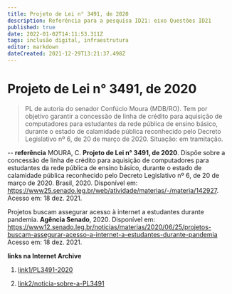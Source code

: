 ```yaml
---
title: Projeto de Lei n° 3491, de 2020
description: Referência para a pesquisa ID21: eixo Questões ID21
published: true
date: 2022-01-02T14:11:53.311Z
tags: inclusão digital, infraestrutura
editor: markdown
dateCreated: 2021-12-29T13:21:37.498Z
---
```


# Projeto de Lei n° 3491, de 2020
> PL de autoria do senador Confúcio Moura (MDB/RO). Tem por objetivo garantir a concessão de linha de crédito para aquisição de computadores para estudantes da rede pública de ensino básico, durante o estado de calamidade pública reconhecido pelo Decreto Legislativo nº 6, de 20 de março de 2020. Situação: em tramitação.

--
**referência**
MOURA, C. **Projeto de Lei n° 3491, de 2020**. Dispõe sobre a concessão de linha de crédito para aquisição de computadores para estudantes da rede pública de ensino básico, durante o estado de calamidade pública reconhecido pelo Decreto Legislativo nº 6, de 20 de março de 2020. Brasil, 2020. Disponível em: https://www25.senado.leg.br/web/atividade/materias/-/materia/142927. Acesso em: 18 dez. 2021.

Projetos buscam assegurar acesso à internet a estudantes durante pandemia. **Agência Senado**, 2020. Disponível em: https://www12.senado.leg.br/noticias/materias/2020/06/25/projetos-buscam-assegurar-acesso-a-internet-a-estudantes-durante-pandemia Acesso em: 18 dez. 2021.

**links na Internet Archive** 

1. [link1/PL3491-2020](https://web.archive.org/web/20220102134715/https://www25.senado.leg.br/web/atividade/materias/-/materia/142927)

2. [link2/noticia-sobre-a-PL3491](https://web.archive.org/web/20220102134635/https://www12.senado.leg.br/noticias/materias/2020/06/25/projetos-buscam-assegurar-acesso-a-internet-a-estudantes-durante-pandemia)